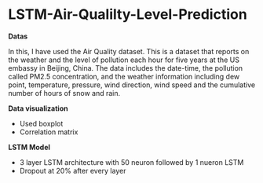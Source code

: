 # LSTM-Air-Qualilty-Level-Prediction

**Datas**

In this, I have used the Air Quality dataset. This is a dataset that reports on the weather and the level of pollution each hour for five years at the US embassy in Beijing, China. The data includes the date-time, the pollution called PM2.5 concentration, and the weather information including dew point, temperature, pressure, wind direction, wind speed and the cumulative number of hours of snow and rain.

**Data visualization**

- Used boxplot
- Correlation matrix

**LSTM Model**

- 3 layer LSTM architecture with 50 neuron followed by 1 nueron LSTM
- Dropout at 20% after every layer
